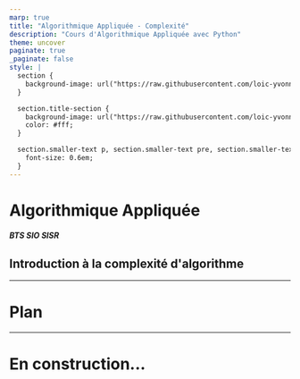 ```yaml
---
marp: true
title: "Algorithmique Appliquée - Complexité"
description: "Cours d'Algorithmique Appliquée avec Python"
theme: uncover
paginate: true
_paginate: false
style: |
  section {
    background-image: url("https://raw.githubusercontent.com/loic-yvonnet/algo-appliquee/master/assets/bg_normal.jpg");
  }

  section.title-section {
    background-image: url("https://raw.githubusercontent.com/loic-yvonnet/algo-appliquee/master/assets/bg_title.jpg");
    color: #fff;
  }

  section.smaller-text p, section.smaller-text pre, section.smaller-text ul {
    font-size: 0.6em;
  }
---
```


<!-- _class: title-section -->


# <!--fit--> Algorithmique Appliquée

##### BTS SIO SISR

## Introduction à la complexité d'algorithme


<!-- On commence les choses sérieuses ! -->

---

# Plan

---

# En construction...